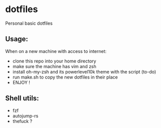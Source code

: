# dotfiles
Personal basic dotfiles
## Usage:
When on a new machine with access to internet:
 - clone this repo into your home directory
 - make sure the machine has vim and zsh
 - install oh-my-zsh and its powerlevel10k theme with the script (to-do)
 - run make.sh to copy the new dotfiles in their place
 - ENJOY !

## Shell utils:
- fzf
- autojump-rs
- thefuck ?
